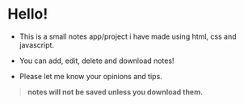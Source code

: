 # **__Hello!__**

* This is a small notes app/project i have made using html, css and javascript.

* You can add, edit, delete and download notes!

* Please let me know your opinions and tips.

> **notes will not be saved unless you download them.**